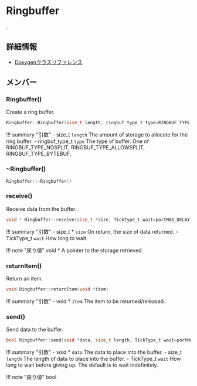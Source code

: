 # Ringbuffer

. 

## 詳細情報

- [Doxygenクラスリファレンス](https://lang-ship.com/reference/ESP32/latest/class_ringbuffer.html)

## メンバー

### Ringbuffer()
Create a ring buffer.


```c
Ringbuffer::Ringbuffer(size_t length, ringbuf_type_t type=RINGBUF_TYPE_NOSPLIT)
```

!!! summary "引数"
	- size_t `length` The amount of storage to allocate for the ring buffer. 
	- ringbuf_type_t `type` The type of buffer. One of RINGBUF_TYPE_NOSPLIT, RINGBUF_TYPE_ALLOWSPLIT, RINGBUF_TYPE_BYTEBUF. 



### ~Ringbuffer()



```c
Ringbuffer::~Ringbuffer()
```



### receive()
Receive data from the buffer.


```c
void * Ringbuffer::receive(size_t *size, TickType_t wait=portMAX_DELAY)
```

!!! summary "引数"
	- size_t * `size` On return, the size of data returned. 
	- TickType_t `wait` How long to wait. 

!!! note "戻り値"
	void * A pointer to the storage retrieved. 



### returnItem()
Return an item.


```c
void Ringbuffer::returnItem(void *item)
```

!!! summary "引数"
	- void * `item` The item to be returned/released. 



### send()
Send data to the buffer.


```c
bool Ringbuffer::send(void *data, size_t length, TickType_t wait=portMAX_DELAY)
```

!!! summary "引数"
	- void * `data` The data to place into the buffer. 
	- size_t `length` The length of data to place into the buffer. 
	- TickType_t `wait` How long to wait before giving up. The default is to wait indefinitely. 

!!! note "戻り値"
	bool 



